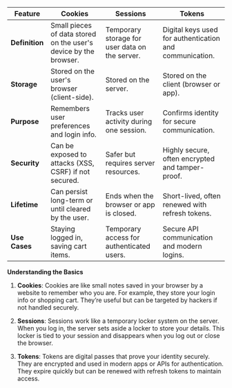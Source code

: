 
| **Feature**         | **Cookies**                                               | **Sessions**                                  | **Tokens**                                     |
|---------------------|-----------------------------------------------------------|----------------------------------------------|-----------------------------------------------|
| **Definition**      | Small pieces of data stored on the user's device by the browser. | Temporary storage for user data on the server. | Digital keys used for authentication and communication. |
| **Storage**         | Stored on the user's browser (client-side).               | Stored on the server.                        | Stored on the client (browser or app).        |
| **Purpose**         | Remembers user preferences and login info.                | Tracks user activity during one session.     | Confirms identity for secure communication.   |
| **Security**        | Can be exposed to attacks (XSS, CSRF) if not secured.     | Safer but requires server resources.         | Highly secure, often encrypted and tamper-proof. |
| **Lifetime**        | Can persist long-term or until cleared by the user.       | Ends when the browser or app is closed.      | Short-lived, often renewed with refresh tokens. |
| **Use Cases**       | Staying logged in, saving cart items.                     | Temporary access for authenticated users.    | Secure API communication and modern logins.   |

**Understanding the Basics**

1. **Cookies**: Cookies are like small notes saved in your browser by a website to remember who you are. For example, they store your login info or shopping cart. They’re useful but can be targeted by hackers if not handled securely.

2. **Sessions**: Sessions work like a temporary locker system on the server. When you log in, the server sets aside a locker to store your details. This locker is tied to your session and disappears when you log out or close the browser.

3. **Tokens**: Tokens are digital passes that prove your identity securely. They are encrypted and used in modern apps or APIs for authentication. They expire quickly but can be renewed with refresh tokens to maintain access.

